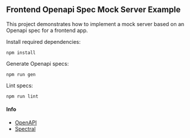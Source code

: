 ## Frontend Openapi Spec Mock Server Example

This project demonstrates how to implement a mock server based on an Openapi spec for a frontend app.

Install required dependencies:

```console
npm install
```

Generate Openapi specs:

```console
npm run gen
```

Lint specs:

```console
npm run lint
```

#### Info

- [OpenAPI](https://swagger.io/specification/)
- [Spectral](https://meta.stoplight.io/docs/spectral/README.md)

